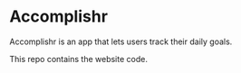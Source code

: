 # Accomplishr

Accomplishr is an app that lets users track their daily goals.

This repo contains the website code.